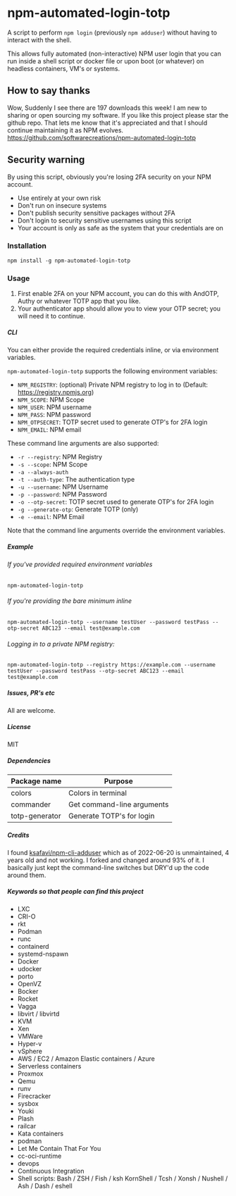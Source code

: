 # npm-automated-login-totp

A script to perform `npm login` (previously `npm adduser`) without having to interact with the shell.

This allows fully automated (non-interactive) NPM user login that you can run inside a shell script or docker file or upon boot (or whatever) on headless containers, VM's or systems.

## How to say thanks
Wow, Suddenly I see there are 197 downloads this week!
I am new to sharing or open sourcing my software.
If you like this project please star the github repo. That lets me know that it's appreciated and that I should continue maintaining it as NPM evolves.
https://github.com/softwarecreations/npm-automated-login-totp

## Security warning
By using this script, obviously you're losing 2FA security on your NPM account.

* Use entirely at your own risk
* Don't run on insecure systems
* Don't publish security sensitive packages without 2FA
* Don't login to security sensitive usernames using this script
* Your account is only as safe as the system that your credentials are on

### Installation

    npm install -g npm-automated-login-totp

### Usage

1. First enable 2FA on your NPM account, you can do this with AndOTP, Authy or whatever TOTP app that you like.
2. Your authenticator app should allow you to view your OTP secret; you will need it to continue.

##### CLI

You can either provide the required credentials inline, or via environment variables.

`npm-automated-login-totp` supports the following environment variables:

- `NPM_REGISTRY`: (optional) Private NPM registry to log in to (Default: https://registry.npmjs.org)
- `NPM_SCOPE`: NPM Scope
- `NPM_USER`: NPM username
- `NPM_PASS`: NPM password
- `NPM_OTPSECRET`: TOTP secret used to generate OTP's for 2FA login
- `NPM_EMAIL`: NPM email

These command line arguments are also supported:

- `-r --registry`: NPM Registry
- `-s --scope`: NPM Scope
- `-a --always-auth`
- `-t --auth-type`: The authentication type
- `-u --username`: NPM Username
- `-p --password`: NPM Password
- `-o --otp-secret`: TOTP secret used to generate OTP's for 2FA login
- `-g --generate-otp`: Generate TOTP (only)
- `-e --email`: NPM Email

Note that the command line arguments override the environment variables.

##### Example

###### If you've provided required environment variables
`npm-automated-login-totp`

###### If you're providing the bare minimum inline
`npm-automated-login-totp --username testUser --password testPass --otp-secret ABC123 --email test@example.com`

###### Logging in to a private NPM registry:
```
npm-automated-login-totp --registry https://example.com --username testUser --password testPass --otp-secret ABC123 --email test@example.com
```

##### Issues, PR's etc
All are welcome.

##### License
MIT

##### Dependencies
Package name   | Purpose
---            | ---
colors         | Colors in terminal
commander      | Get command-line arguments
totp-generator | Generate TOTP's for login

##### Credits
I found [ksafavi/npm-cli-adduser](https://github.com/ksafavi/npm-cli-adduser) which as of 2022-06-20 is unmaintained, 4 years old and not working. I forked and changed around 93% of it. I basically just kept the command-line switches but DRY'd up the code around them.

##### Keywords so that people can find this project
* LXC
* CRI-O
* rkt
* Podman
* runc
* containerd
* systemd-nspawn
* Docker
* udocker
* porto
* OpenVZ
* Bocker
* Rocket
* Vagga
* libvirt / libvirtd
* KVM
* Xen
* VMWare
* Hyper-v
* vSphere
* AWS / EC2 / Amazon Elastic containers / Azure
* Serverless containers
* Proxmox
* Qemu
* runv
* Firecracker
* sysbox
* Youki
* Plash
* railcar
* Kata containers
* podman
* Let Me Contain That For You
* cc-oci-runtime
* devops
* Continuous Integration
* Shell scripts: Bash / ZSH / Fish / ksh KornShell / Tcsh / Xonsh / Nushell / Ash / Dash / eshell
